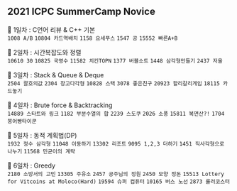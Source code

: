 ## 2021 ICPC SummerCamp Novice

👀 1일차 : C언어 리뷰 & C++ 기본<br>
```1008 A/B```  ```10804 카드역배치```  ```1158 요세푸스```  ```1547 공```  ```15552 빠른A+B``` 

👀 2일차 : 시간복잡도와 정렬<br>
```10610 30```  ```10825 국영수```  ```11582 치킨TOPN```  ```1377 버블소트```  ```1448 삼각형만들기```  ```2437 저울```  

👀 3일차 : Stack & Queue & Deque<br>
```2504 괄호의값```  ```2304 창고다각형```  ```10828 스택```  ```3078 좋은친구```  ```20923 할리갈리게임```  ```18115 카드놓기```  

👀 4일차 : Brute force & Backtracking<br>
```14889 스타트와 링크```  ```1182 부분수열의 합```  ```2239 스도쿠```  ```2026 소풍```  ```15811 복면산?!```  ```1704 붕어빵타이쿤```  

👀 5일차 : 동적 계획법(DP)<br>
```1932 정수 삼각형```  ```11048 이동하기```  ```13302 리조트```  ```9095 1,2,3 더하기```  ```1451 직사각형으로 나누기```  ```11568 민균이의 계략```

👀 6일차 : Greedy<br>
```2180 소방서의 고민```  ```13305 주유소```  ```2457 공주님의 정원```  ```2450 모양 정돈```  ```15513 Lottery for Vitcoins at Moloco(Hard)```  ```19594 슈퍼 컴퓨터```  ```10165 버스 노선```  ```2873 롤러코스터```
